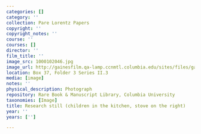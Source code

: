 ```yaml
---
categories: []
category: ''
collection: Pare Lorentz Papers
copyright: ''
copyright_notes: ''
course: ''
courses: []
director: ''
film_title: ''
image_src: 1000102046.jpg
image_url: http://gainesfilm.qa-lamp.ccnmtl.columbia.edu/sites/files/gainesfilm/images/1000102046.jpg
location: Box 37, Folder 3 Series II.3
media: [image]
notes: ''
physical_description: Photograph
repository: Rare Book & Manuscript Library, Columbia University
taxonomies: [Image]
title: Research still (children in the kitchen, stove on the right)
year: ''
years: ['']

---
```

